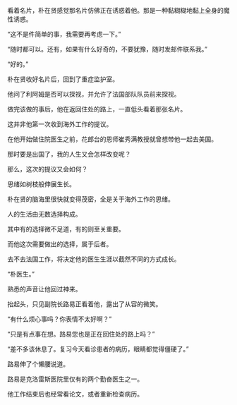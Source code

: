看着名片，朴在贤感觉那名片仿佛正在诱惑着他。那是一种黏糊糊地黏上全身的魔性诱惑。

“这不是件简单的事，我需要再考虑一下。”

“随时都可以。还有，如果有什么好奇的，不要犹豫，随时发邮件联系我。”

“好的。”

朴在贤收好名片后，回到了重症监护室。

他问了利阿姆是否可以探视，并允许了法国部队队员前来探视。

做完该做的事后，他在返回住处的路上，一直低头看着那张名片。

这并非他第一次收到海外工作的提议。

在他开始做住院医生之前，花郎台的恩师崔秀满教授就曾想带他一起去美国。

那时要是出国了，我的人生又会怎样改变呢？

那么，这次的提议又会如何？

思绪如树枝般伸展生长。

朴在贤的脑海里很快就变得茂密，全是关于海外工作的思绪。

人的生活由无数选择构成。

其中有的选择微不足道，有的则至关重要。

而他这次需要做出的选择，属于后者。

去不去法国工作，将决定他的医生生涯以截然不同的方式成长。

“朴医生。”

熟悉的声音让他回过神来。

抬起头，只见副院长路易正看着他，露出了从容的微笑。

“有什么烦心事吗？你表情不太好啊？”

“只是有点事在想。路易您也是正在回住处的路上吗？”

“差不多该休息了。复习今天看诊患者的病历，眼睛都觉得僵硬了。”

路易伸了个懒腰说道。

路易是克洛雷斯医院里仅有的两个勤奋医生之一。

他工作结束后也经常看论文，或者重新检查病历。